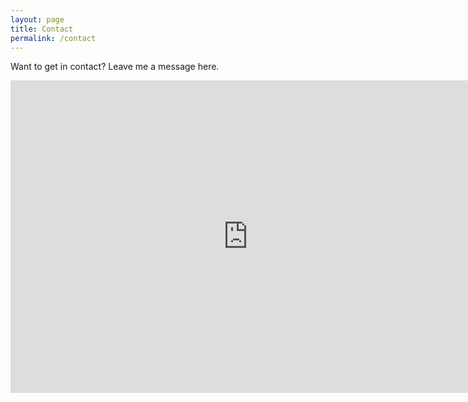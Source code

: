 ```yaml
---
layout: page
title: Contact
permalink: /contact
---
```


Want to get in contact? Leave me a message here.

<iframe width="760" height="500" padding="2" src="https://e-r-publications.plutio.com/embed/form/yzXyX6vvyoARm3aA6" frameBorder="0"></iframe>